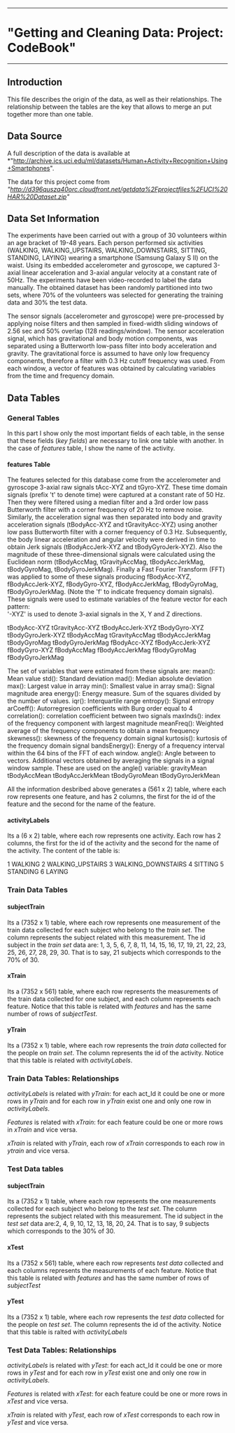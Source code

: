 -------------------------------------------------
# "Getting and Cleaning Data: Project: CodeBook"
-------------------------------------------------

## Introduction

This file describes the origin of the data, as well as their relationships. The relationship between the tables are the key that allows to merge an put together more than one table.

## Data Source

A full description of the data is available at 
*"http://archive.ics.uci.edu/ml/datasets/Human+Activity+Recognition+Using+Smartphones".

The data  for this project come from 
*"http://d396qusza40orc.cloudfront.net/getdata%2Fprojectfiles%2FUCI%20HAR%20Dataset.zip"* 


## Data Set Information

The experiments have been carried out with a group of 30 volunteers within an age bracket of 19-48 years. Each person performed six activities (WALKING, WALKING_UPSTAIRS, WALKING_DOWNSTAIRS, SITTING, STANDING, LAYING) wearing a smartphone (Samsung Galaxy S II) on the waist. Using its embedded accelerometer and gyroscope, we captured 3-axial linear acceleration and 3-axial angular velocity at a constant rate of 50Hz. The experiments have been video-recorded to label the data manually. The obtained dataset has been randomly partitioned into two sets, where 70% of the volunteers was selected for generating the training data and 30% the test data. 

The sensor signals (accelerometer and gyroscope) were pre-processed by applying noise filters and then sampled in fixed-width sliding windows of 2.56 sec and 50% overlap (128 readings/window). The sensor acceleration signal, which has gravitational and body motion components, was separated using a Butterworth low-pass filter into body acceleration and gravity. The gravitational force is assumed to have only low frequency components, therefore a filter with 0.3 Hz cutoff frequency was used. From each window, a vector of features was obtained by calculating variables from the time and frequency domain. 

## Data Tables 

### General Tables

In this part I show only the most important fields of each table, in the sense that these fields (*key fields*) are necessary to link one table with another. In the case of *features* table, I show the name of the activity.

#### features Table

The features selected for this database come from the accelerometer and gyroscope 3-axial raw signals tAcc-XYZ and tGyro-XYZ. These time domain signals (prefix 't' to denote time) were captured at a constant rate of 50 Hz. Then they were filtered using a median filter and a 3rd order low pass Butterworth filter with a corner frequency of 20 Hz to remove noise. Similarly, the acceleration signal was then separated into body and gravity acceleration signals (tBodyAcc-XYZ and tGravityAcc-XYZ) using another low pass Butterworth filter with a corner frequency of 0.3 Hz. 
Subsequently, the body linear acceleration and angular velocity were derived in time to obtain Jerk signals (tBodyAccJerk-XYZ and tBodyGyroJerk-XYZ). Also the magnitude of these three-dimensional signals were calculated using the Euclidean norm (tBodyAccMag, tGravityAccMag, tBodyAccJerkMag, tBodyGyroMag, tBodyGyroJerkMag). 
Finally a Fast Fourier Transform (FFT) was applied to some of these signals producing fBodyAcc-XYZ, fBodyAccJerk-XYZ, fBodyGyro-XYZ, fBodyAccJerkMag, fBodyGyroMag, fBodyGyroJerkMag. (Note the 'f' to indicate frequency domain signals). 
These signals were used to estimate variables of the feature vector for each pattern:  
'-XYZ' is used to denote 3-axial signals in the X, Y and Z directions.

tBodyAcc-XYZ
tGravityAcc-XYZ
tBodyAccJerk-XYZ
tBodyGyro-XYZ
tBodyGyroJerk-XYZ
tBodyAccMag
tGravityAccMag
tBodyAccJerkMag
tBodyGyroMag
tBodyGyroJerkMag
fBodyAcc-XYZ
fBodyAccJerk-XYZ
fBodyGyro-XYZ
fBodyAccMag
fBodyAccJerkMag
fBodyGyroMag
fBodyGyroJerkMag

The set of variables that were estimated from these signals are: 
mean(): Mean value
std(): Standard deviation
mad(): Median absolute deviation 
max(): Largest value in array
min(): Smallest value in array
sma(): Signal magnitude area
energy(): Energy measure. Sum of the squares divided by the number of values. 
iqr(): Interquartile range 
entropy(): Signal entropy
arCoeff(): Autorregresion coefficients with Burg order equal to 4
correlation(): correlation coefficient between two signals
maxInds(): index of the frequency component with largest magnitude
meanFreq(): Weighted average of the frequency components to obtain a mean frequency
skewness(): skewness of the frequency domain signal 
kurtosis(): kurtosis of the frequency domain signal 
bandsEnergy(): Energy of a frequency interval within the 64 bins of the FFT of each window.
angle(): Angle between to vectors.
Additional vectors obtained by averaging the signals in a signal window sample. These are used on the angle() variable:
gravityMean
tBodyAccMean
tBodyAccJerkMean
tBodyGyroMean
tBodyGyroJerkMean

All the information desbribed above generates a (561 x 2) table, where each row represents one feature, and has 2 columns, the first for the id of the feature and the second for the name of the feature.


#### activityLabels

Its a (6 x 2) table, where each row represents one activity. Each row has 2 columns, the first for the id of the activity and the second for the name of the activity. The content of the table is:

1 WALKING
2 WALKING_UPSTAIRS
3 WALKING_DOWNSTAIRS
4 SITTING
5 STANDING
6 LAYING


### Train Data Tables

#### subjectTrain

Its a (7352 x 1) table, where each row represents one measurement of the train data collected for each subject who belong to the *train set*. The column represents the subject related with this measurement. The id subject in the *train set* data  are: 1, 3, 5, 6, 7, 8, 11, 14, 15, 16, 17, 19, 21, 22, 23, 25, 26, 27, 28, 29, 30. That is to say,  21 subjects which corresponds to the 70% of 30.


#### xTrain

Its a (7352 x 561) table, where each row represents the measurements of the train data collected for one subject, and each column represents each feature.   Notice that this table is related with *features* and has the same number of rows of *subjectTest*. 

#### yTrain

Its a (7352 x 1) table, where each row represents the *train data* collected for the people on *train set*. The column represents the id of the activity. Notice that this table is related with *activityLabels*.  

### Train Data Tables: Relationships

*activityLabels* is related with *yTrain*: for each act_Id it could be one or more rows in *yTrain* and for each row in *yTrain* exist one and only one row in *activityLabels*.

*Features* is related with *xTrain*: for each feature could be one or more rows in *xTrain* and vice versa.

*xTrain* is related with *yTrain*, each row of *xTrain* corresponds to each row in *ytrain* and vice versa.

### Test Data tables

#### subjectTrain

Its a (7352 x 1) table, where each row represents the one measurements collected for each subject who belong to the *test set*. The column represents the subject related with this measurement. The id subject in the *test set* data  are:2, 4, 9, 10, 12, 13, 18, 20, 24. That is to say,  9 subjects which corresponds to the 30% of 30. 

#### xTest

Its a (7352 x 561) table, where each row represents *test data* collected and each columns represents the measurements of each feature.   Notice that this table is related with *features* and has the same number of rows of *subjectTest*

#### yTest

Its a (7352 x 1) table, where each row represents the *test data* collected for the people on *test set*. The column represents the id of the activity. Notice that this table is ralted with *activityLabels* 

### Test Data Tables: Relationships

*activityLabels* is related with *yTest*: for each act_Id it could be one or more rows in *yTest* and for each row in *yTest* exist one and only one row in *activityLabels*.

*Features* is related with *xTest*: for each feature could be one or more rows in *xTest* and vice versa.

*xTrain* is related with *yTest*, each row of *xTest* corresponds to each row in *yTest* and vice versa.
